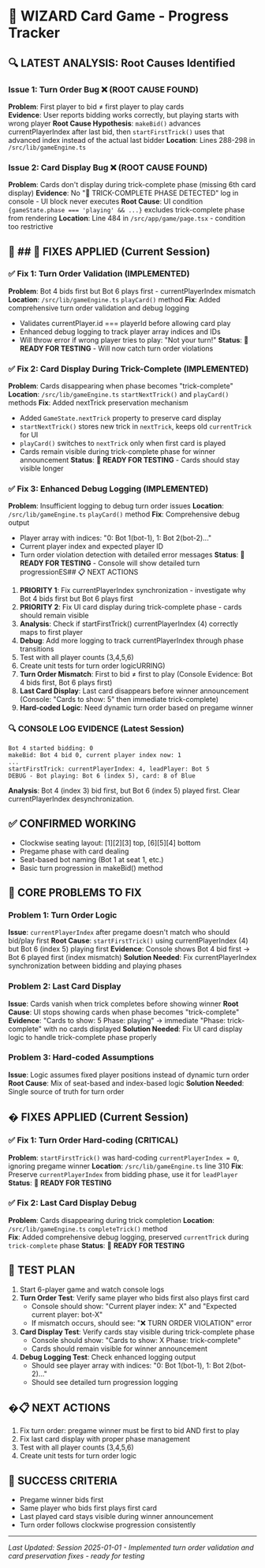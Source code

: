 # 🎯 WIZARD Card Game - Progress Tracker

## 🔍 **LATEST ANALYSIS: Root Causes Identified**

### Issue 1: Turn Order Bug ❌ (ROOT CAUSE FOUND)
**Problem**: First player to bid ≠ first player to play cards  
**Evidence**: User reports bidding works correctly, but playing starts with wrong player
**Root Cause Hypothesis**: `makeBid()` advances currentPlayerIndex after last bid, then `startFirstTrick()` uses that advanced index instead of the actual last bidder
**Location**: Lines 288-298 in `/src/lib/gameEngine.ts`

### Issue 2: Card Display Bug ❌ (ROOT CAUSE FOUND) 
**Problem**: Cards don't display during trick-complete phase (missing 6th card display)
**Evidence**: No "🎯 TRICK-COMPLETE PHASE DETECTED" log in console - UI block never executes
**Root Cause**: UI condition `{gameState.phase === 'playing' && ...}` excludes trick-complete phase from rendering
**Location**: Line 484 in `/src/app/game/page.tsx` - condition too restrictive

## 🚨 ## 🚧 FIXES APPLIED (Current Session)

### ✅ Fix 1: Turn Order Validation (IMPLEMENTED)
**Problem**: Bot 4 bids first but Bot 6 plays first - currentPlayerIndex mismatch
**Location**: `/src/lib/gameEngine.ts` `playCard()` method
**Fix**: Added comprehensive turn order validation and debug logging
- Validates currentPlayer.id === playerId before allowing card play
- Enhanced debug logging to track player array indices and IDs
- Will throw error if wrong player tries to play: "Not your turn!"
**Status**: 🧪 **READY FOR TESTING** - Will now catch turn order violations

### ✅ Fix 2: Card Display During Trick-Complete (IMPLEMENTED)
**Problem**: Cards disappearing when phase becomes "trick-complete"
**Location**: `/src/lib/gameEngine.ts` `startNextTrick()` and `playCard()` methods
**Fix**: Added nextTrick preservation mechanism
- Added `GameState.nextTrick` property to preserve card display
- `startNextTrick()` stores new trick in `nextTrick`, keeps old `currentTrick` for UI
- `playCard()` switches to `nextTrick` only when first card is played
- Cards remain visible during trick-complete phase for winner announcement
**Status**: 🧪 **READY FOR TESTING** - Cards should stay visible longer

### ✅ Fix 3: Enhanced Debug Logging (IMPLEMENTED)
**Problem**: Insufficient logging to debug turn order issues
**Location**: `/src/lib/gameEngine.ts` `playCard()` method
**Fix**: Comprehensive debug output
- Player array with indices: "0: Bot 1(bot-1), 1: Bot 2(bot-2)..."
- Current player index and expected player ID
- Turn order violation detection with detailed error messages
**Status**: 🧪 **READY FOR TESTING** - Console will show detailed turn progressionES## 📋 NEXT ACTIONS
1. **PRIORITY 1**: Fix currentPlayerIndex synchronization - investigate why Bot 4 bids first but Bot 6 plays first
2. **PRIORITY 2**: Fix UI card display during trick-complete phase - cards should remain visible
3. **Analysis**: Check if startFirstTrick() currentPlayerIndex (4) correctly maps to first player
4. **Debug**: Add more logging to track currentPlayerIndex through phase transitions
5. Test with all player counts (3,4,5,6)
6. Create unit tests for turn order logicURRING)
1. **Turn Order Mismatch**: First to bid ≠ first to play (Console Evidence: Bot 4 bids first, Bot 6 plays first)
2. **Last Card Display**: Last card disappears before winner announcement (Console: "Cards to show: 5" then immediate trick-complete)
3. **Hard-coded Logic**: Need dynamic turn order based on pregame winner

### 🔍 CONSOLE LOG EVIDENCE (Latest Session)
```
Bot 4 started bidding: 0
makeBid: Bot 4 bid 0, current player index now: 1
...
startFirstTrick: currentPlayerIndex: 4, leadPlayer: Bot 5
DEBUG - Bot playing: Bot 6 (index 5), card: 8 of Blue
```
**Analysis**: Bot 4 (index 3) bid first, but Bot 6 (index 5) played first. Clear currentPlayerIndex desynchronization.

## ✅ CONFIRMED WORKING
- Clockwise seating layout: [1][2][3] top, [6][5][4] bottom
- Pregame phase with card dealing
- Seat-based bot naming (Bot 1 at seat 1, etc.)
- Basic turn progression in makeBid() method

## 🔄 CORE PROBLEMS TO FIX

### Problem 1: Turn Order Logic
**Issue**: `currentPlayerIndex` after pregame doesn't match who should bid/play first
**Root Cause**: `startFirstTrick()` using currentPlayerIndex (4) but Bot 6 (index 5) playing first
**Evidence**: Console shows Bot 4 bid first → Bot 6 played first (index mismatch)
**Solution Needed**: Fix currentPlayerIndex synchronization between bidding and playing phases

### Problem 2: Last Card Display
**Issue**: Cards vanish when trick completes before showing winner
**Root Cause**: UI stops showing cards when phase becomes "trick-complete"
**Evidence**: "Cards to show: 5 Phase: playing" → immediate "Phase: trick-complete" with no cards displayed
**Solution Needed**: Fix UI card display logic to handle trick-complete phase properly

### Problem 3: Hard-coded Assumptions
**Issue**: Logic assumes fixed player positions instead of dynamic turn order
**Root Cause**: Mix of seat-based and index-based logic
**Solution Needed**: Single source of truth for turn order

## � FIXES APPLIED (Current Session)

### ✅ Fix 1: Turn Order Hard-coding (CRITICAL)
**Problem**: `startFirstTrick()` was hard-coding `currentPlayerIndex = 0`, ignoring pregame winner
**Location**: `/src/lib/gameEngine.ts` line 310
**Fix**: Preserve `currentPlayerIndex` from bidding phase, use it for `leadPlayer`
**Status**: 🧪 **READY FOR TESTING**

### ✅ Fix 2: Last Card Display Debug
**Problem**: Cards disappearing during trick completion
**Location**: `/src/lib/gameEngine.ts` `completeTrick()` method  
**Fix**: Added comprehensive debug logging, preserved `currentTrick` during `trick-complete` phase
**Status**: 🧪 **READY FOR TESTING**

## 🧪 TEST PLAN
1. Start 6-player game and watch console logs
2. **Turn Order Test**: Verify same player who bids first also plays first card
   - Console should show: "Current player index: X" and "Expected current player: bot-X"
   - If mismatch occurs, should see: "❌ TURN ORDER VIOLATION" error
3. **Card Display Test**: Verify cards stay visible during trick-complete phase
   - Console should show: "Cards to show: X Phase: trick-complete"
   - Cards should remain visible for winner announcement
4. **Debug Logging Test**: Check enhanced logging output
   - Should see player array with indices: "0: Bot 1(bot-1), 1: Bot 2(bot-2)..."
   - Should see detailed turn progression logging

## �📋 NEXT ACTIONS
1. Fix turn order: pregame winner must be first to bid AND first to play
2. Fix last card display with proper phase management
3. Test with all player counts (3,4,5,6)
4. Create unit tests for turn order logic

## 🎯 SUCCESS CRITERIA
- Pregame winner bids first
- Same player who bids first plays first card
- Last played card stays visible during winner announcement
- Turn order follows clockwise progression consistently

---
*Last Updated: Session 2025-01-01 - Implemented turn order validation and card preservation fixes - ready for testing*
